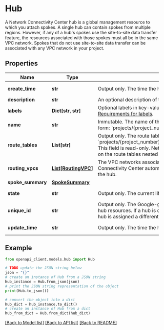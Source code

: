 # Hub

A Network Connectivity Center hub is a global management resource to which you attach spokes. A single hub can contain spokes from multiple regions. However, if any of a hub's spokes use the site-to-site data transfer feature, the resources associated with those spokes must all be in the same VPC network. Spokes that do not use site-to-site data transfer can be associated with any VPC network in your project.

## Properties

Name | Type | Description | Notes
------------ | ------------- | ------------- | -------------
**create_time** | **str** | Output only. The time the hub was created. | [optional] [readonly] 
**description** | **str** | An optional description of the hub. | [optional] 
**labels** | **Dict[str, str]** | Optional labels in key-value pair format. For more information about labels, see [Requirements for labels](https://cloud.google.com/resource-manager/docs/creating-managing-labels#requirements). | [optional] 
**name** | **str** | Immutable. The name of the hub. Hub names must be unique. They use the following form: &#x60;projects/{project_number}/locations/global/hubs/{hub_id}&#x60; | [optional] 
**route_tables** | **List[str]** | Output only. The route tables that belong to this hub. They use the following form: &#x60;projects/{project_number}/locations/global/hubs/{hub_id}/routeTables/{route_table_id}&#x60; This field is read-only. Network Connectivity Center automatically populates it based on the route tables nested under the hub. | [optional] [readonly] 
**routing_vpcs** | [**List[RoutingVPC]**](RoutingVPC.md) | The VPC networks associated with this hub&#39;s spokes. This field is read-only. Network Connectivity Center automatically populates it based on the set of spokes attached to the hub. | [optional] 
**spoke_summary** | [**SpokeSummary**](SpokeSummary.md) |  | [optional] 
**state** | **str** | Output only. The current lifecycle state of this hub. | [optional] [readonly] 
**unique_id** | **str** | Output only. The Google-generated UUID for the hub. This value is unique across all hub resources. If a hub is deleted and another with the same name is created, the new hub is assigned a different unique_id. | [optional] [readonly] 
**update_time** | **str** | Output only. The time the hub was last updated. | [optional] [readonly] 

## Example

```python
from openapi_client.models.hub import Hub

# TODO update the JSON string below
json = "{}"
# create an instance of Hub from a JSON string
hub_instance = Hub.from_json(json)
# print the JSON string representation of the object
print(Hub.to_json())

# convert the object into a dict
hub_dict = hub_instance.to_dict()
# create an instance of Hub from a dict
hub_from_dict = Hub.from_dict(hub_dict)
```
[[Back to Model list]](../README.md#documentation-for-models) [[Back to API list]](../README.md#documentation-for-api-endpoints) [[Back to README]](../README.md)


